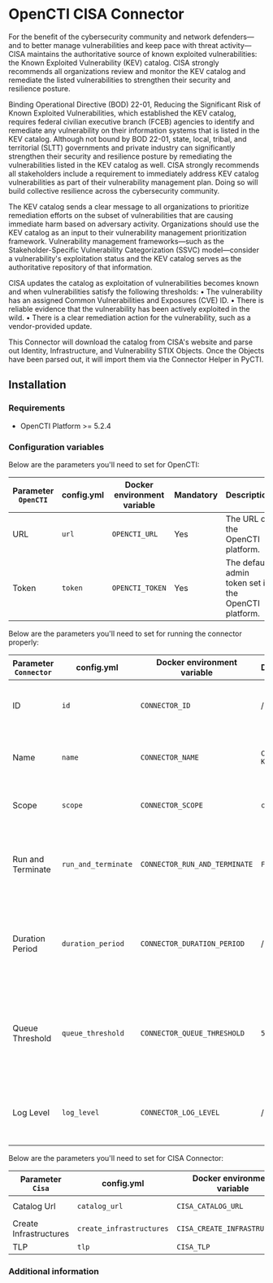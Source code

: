 # OpenCTI CISA Connector

For the benefit of the cybersecurity community and network defenders—and to better manage vulnerabilities and keep pace with threat activity—CISA maintains the authoritative source of known exploited vulnerabilities: the Known Exploited Vulnerability (KEV) catalog. CISA strongly recommends all organizations review and monitor the KEV catalog and remediate the listed vulnerabilities to strengthen their security and resilience posture.

Binding Operational Directive (BOD) 22-01, Reducing the Significant Risk of Known Exploited Vulnerabilities, which established the KEV catalog, requires federal civilian executive branch (FCEB) agencies to identify and remediate any vulnerability on their information systems that is listed in the KEV catalog. Although not bound by BOD 22-01, state, local, tribal, and territorial (SLTT) governments and private industry can significantly strengthen their security and resilience posture by remediating the vulnerabilities listed in the KEV catalog as well. CISA strongly recommends all stakeholders include a requirement to immediately address KEV catalog vulnerabilities as part of their vulnerability management plan. Doing so will build collective resilience across the cybersecurity community.

The KEV catalog sends a clear message to all organizations to prioritize remediation efforts on the subset of vulnerabilities that are causing immediate harm based on adversary activity. Organizations should use the KEV catalog as an input to their vulnerability management prioritization framework. Vulnerability management frameworks—such as the Stakeholder-Specific Vulnerability Categorization (SSVC) model—consider a vulnerability's exploitation status and the KEV catalog serves as the authoritative repository of that information.

CISA updates the catalog as exploitation of vulnerabilities becomes known and when vulnerabilities satisfy the following thresholds:
•    The vulnerability has an assigned Common Vulnerabilities and Exposures (CVE) ID.
•    There is reliable evidence that the vulnerability has been actively exploited in the wild.
•    There is a clear remediation action for the vulnerability, such as a vendor-provided update.

This Connector will download the catalog from CISA's website and parse out Identity, Infrastructure, and Vulnerability STIX Objects.  Once the Objects have been parsed out, it will import them via the Connector Helper in PyCTI.
## Installation

### Requirements

- OpenCTI Platform >= 5.2.4


### Configuration variables

Below are the parameters you'll need to set for OpenCTI:

| Parameter `OpenCTI` | config.yml  | Docker environment variable | Mandatory | Description                                          |
|---------------------|-------------|-----------------------------|-----------|------------------------------------------------------|
| URL                 | `url`       | `OPENCTI_URL`               | Yes       | The URL of the OpenCTI platform.                     |
| Token               | `token`     | `OPENCTI_TOKEN`             | Yes       | The default admin token set in the OpenCTI platform. |

Below are the parameters you'll need to set for running the connector properly:

| Parameter `Connector` | config.yml          | Docker environment variable   | Default     | Mandatory | Description                                                                                      |
|-----------------------|---------------------|-------------------------------|-------------|-----------|--------------------------------------------------------------------------------------------------|
| ID                    | `id`                | `CONNECTOR_ID`                | /           | Yes       | A unique `UUIDv4` identifier for this connector instance.                                        |
| Name                  | `name`              | `CONNECTOR_NAME`              | `CISA KEV ` | Yes       | Full name of the connector : `CISA Known Exploited Vulnerability`.                               |
| Scope                 | `scope`             | `CONNECTOR_SCOPE`             | `cisa`      | Yes       | Must be `cisa`, not used in this connector.                                                      |
| Run and Terminate     | `run_and_terminate` | `CONNECTOR_RUN_AND_TERMINATE` | `False`     | No        | Launch the connector once if set to True. Takes 2 available values: `True` or `False`.           |
| Duration Period       | `duration_period`   | `CONNECTOR_DURATION_PERIOD`   | /           | Yes       | Determines the time interval between each launch of the connector in ISO 8601, ex: `P7D`.        |
| Queue Threshold       | `queue_threshold`   | `CONNECTOR_QUEUE_THRESHOLD`   | `500`       | No        | Used to determine the limit (RabbitMQ) in MB at which the connector must go into buffering mode. |
| Log Level             | `log_level`         | `CONNECTOR_LOG_LEVEL`         | /           | Yes       | Determines the verbosity of the logs. Options are `debug`, `info`, `warn`, or `error`.           |

Below are the parameters you'll need to set for CISA Connector:

| Parameter `Cisa`       | config.yml               | Docker environment variable   | Default      | Mandatory | Description                                                                                                              |
|------------------------|--------------------------|-------------------------------|--------------|-----------|--------------------------------------------------------------------------------------------------------------------------|
| Catalog Url            | `catalog_url`            | `CISA_CATALOG_URL`            | /            | Yes       | The URL that hosts the KEV Catalog `https://www.cisa.gov/sites/default/files/feeds/known_exploited_vulnerabilities.json` |
| Create Infrastructures | `create_infrastructures` | `CISA_CREATE_INFRASTRUCTURES` | /            | Yes       | Allows you to create or not create an infrastructure in opencti                                                          |
| TLP                    | `tlp`                    | `CISA_TLP`                    | `TLP:CLEAR`  | Yes       | TLP for data coming from this connector                                                                                  |

### Additional information

<!--
Any additional information about this connector
* What information is ingested/updated/changed
* What should the user take into account when using this connector
* ...
-->

